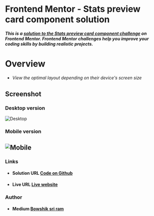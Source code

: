 # Frontend Mentor - Stats preview card component solution

##### This is a [solution to the Stats preview card component challenge]() on Frontend Mentor. Frontend Mentor challenges help you improve your coding skills by building realistic projects.

# Overview

- ###### View the optimal layout depending on their device's screen size
## Screenshot
### Desktop version
![Desktop](https://res.cloudinary.com/dz209s6jk/image/upload/q_auto:good,w_900/Challenges/t26y9p3veejvbc9biv3f.jpg)
### Mobile version
![Mobile](https://res.cloudinary.com/dz209s6jk/image/upload/q_auto:good,w_900/Challenges/zndkz1bimmoqwh7mzcmm.jpg)
---
### Links
- #### Solution URL [Code on Github](https://github.com/Bowshik/stats-preview-card-component)
- #### Live URL [Live website](https://bowshik.github.io/stats-preview-card-component/)

### Author
- #### Medium [Bowshik sri ram](https://medium.com/@bowshiksriram)
